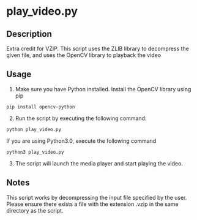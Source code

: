 # play_video.py

## Description
Extra credit for VZIP. This script uses the ZLIB library to decompress the given file, and uses the OpenCV library to playback the video

## Usage
1. Make sure you have Python installed. Install the OpenCV library using pip
  ```
  pip install opencv-python
  ```

2. Run the script by executing the following command:
  ```
  python play_video.py
  ```
  If you are using Python3.0, execute the following command
  ```
  python3 play_video.py
  ```

3. The script will launch the media player and start playing the video.

## Notes
This script works by decompressing the input file specified by the user. Please ensure there exists a file with the extension .vzip in the same directory as the script.
